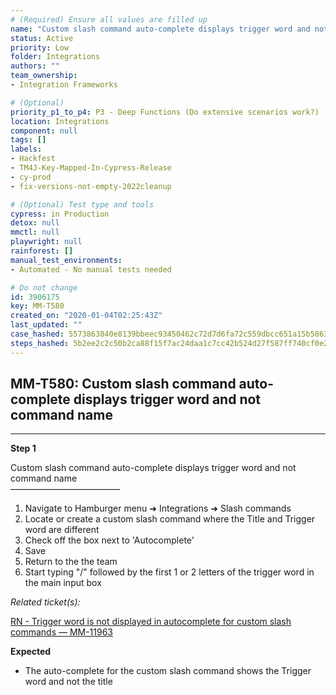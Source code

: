 ```yaml
---
# (Required) Ensure all values are filled up
name: "Custom slash command auto-complete displays trigger word and not command name"
status: Active
priority: Low
folder: Integrations
authors: ""
team_ownership: 
- Integration Frameworks

# (Optional)
priority_p1_to_p4: P3 - Deep Functions (Do extensive scenarios work?)
location: Integrations
component: null
tags: []
labels: 
- Hackfest
- TM4J-Key-Mapped-In-Cypress-Release
- cy-prod
- fix-versions-not-empty-2022cleanup

# (Optional) Test type and tools
cypress: in Production
detox: null
mmctl: null
playwright: null
rainforest: []
manual_test_environments: 
- Automated - No manual tests needed

# Do not change
id: 3906175
key: MM-T580
created_on: "2020-01-04T02:25:43Z"
last_updated: ""
case_hashed: 5573863840e8139bbeec93450462c72d7d6fa72c559dbcc651a15b5863f22e9655b062485ad79a289a47e96f3cc0d383
steps_hashed: 5b2ee2c2c50b2ca88f15f7ac24daa1c7cc42b524d27f587ff740cf0e25ca758140067d928e00d0ff760ae18a4fb4902f
---
```


<!-- (Auto-generated) Based on frontmatter's "key" and "name" -->

## MM-T580: Custom slash command auto-complete displays trigger word and not command name

---

**Step 1**

Custom slash command auto-complete displays trigger word and not command name\
–––––––––––––––––––––––––

1. Navigate to Hamburger menu ➜ Integrations ➜ Slash commands
2. Locate or create a custom slash command where the Title and Trigger word are different
3. Check off the box next to 'Autocomplete'
4. Save
5. Return to the the team
6. Start typing "/" followed by the first 1 or 2 letters of the trigger word in the main input box

_Related ticket(s):_

[RN - Trigger word is not displayed in autocomplete for custom slash commands — MM-11963](https://mattermost.atlassian.net/browse/MM-19163)

**Expected**

- The auto-complete for the custom slash command shows the Trigger word and not the title
